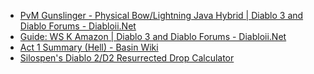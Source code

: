 *   [PvM Gunslinger - Physical Bow/Lightning Java Hybrid | Diablo 3 and Diablo Forums - Diabloii.Net](http://www.diabloii.net/forums/threads/pvm-gunslinger-physical-bow-lightning-java-hybrid.643918/)
*   [Guide: WS K Amazon | Diablo 3 and Diablo Forums - Diabloii.Net](http://www.diabloii.net/forums/threads/guide-ws-k-amazon.464188/)
*   [Act 1 Summary (Hell) - Basin Wiki](https://www.theamazonbasin.com/wiki/index.php/Act_1_Summary_(Hell))
*   [Silospen's Diablo 2/D2 Resurrected Drop Calculator](https://dropcalc.silospen.com/item.php)
